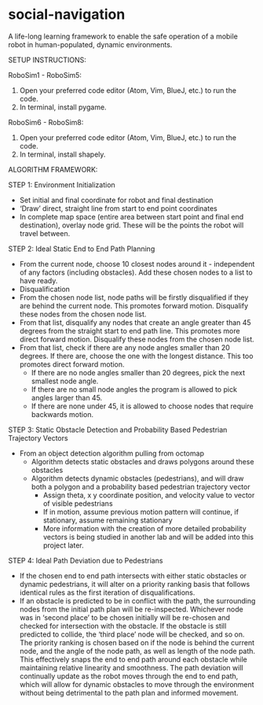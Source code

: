 # social-navigation
A life-long learning framework to enable the safe operation of a mobile robot in human-populated, dynamic environments.

SETUP INSTRUCTIONS:

RoboSim1 - RoboSim5:
 1) Open your preferred code editor (Atom, Vim, BlueJ, etc.) to run the code. 
 2) In terminal, install pygame.

RoboSim6 - RoboSim8:
 1) Open your preferred code editor (Atom, Vim, BlueJ, etc.) to run the code.
 2) In terminal, install shapely.


ALGORITHM FRAMEWORK:

STEP 1: Environment Initialization
- Set initial and final coordinate for robot and final destination
- ‘Draw’ direct, straight line from start to end point coordinates
- In complete map space (entire area between start point and final end destination), overlay node grid. These will be the points the robot will travel between. 

STEP 2: Ideal Static End to End Path Planning
 - From the current node, choose 10 closest nodes around it - independent of any factors (including obstacles). Add these chosen nodes to a list to have ready.
 - Disqualification
  -  From the chosen node list, node paths will be firstly disqualified if they are behind the current node. This promotes forward motion. Disqualify these nodes from the chosen node list.
  - From that list, disqualify any nodes that create an angle greater than 45 degrees from the straight start to end path line. This promotes more direct forward motion. Disqualify these nodes from the chosen node list.
  - From that list, check if there are any node angles smaller than 20 degrees. If there are, choose the one with the longest distance. This too promotes direct forward motion. 
    - If there are no node angles smaller than 20 degrees, pick the next smallest node angle. 
    - If there are no small node angles the program is allowed to pick angles larger than 45. 
    - If there are none under 45, it is allowed to choose nodes that require backwards motion. 

STEP 3: Static Obstacle Detection and Probability Based Pedestrian Trajectory Vectors
- From an object detection algorithm pulling from octomap 
  - Algorithm detects static obstacles and draws polygons around these obstacles
  - Algorithm detects dynamic obstacles (pedestrians), and will draw both a polygon and a probability based pedestrian trajectory vector
    - Assign theta, x y coordinate position, and velocity value to vector of visible pedestrians
    - If in motion, assume previous motion pattern will continue, if stationary, assume remaining stationary 
    - More information with the creation of more detailed probability vectors is being studied in another lab and will be added into this project later. 

STEP 4: Ideal Path Deviation due to Pedestrians
- If the chosen end to end path intersects with either static obstacles or dynamic pedestrians, it will alter on a priority ranking basis that follows identical rules as the first iteration of disqualifications. 
- If an obstacle is predicted to be in conflict with the path, the surrounding nodes from the initial path plan will be re-inspected. Whichever node was in ‘second place’ to be chosen initially will be re-chosen and checked for intersection with the obstacle. If the obstacle is still predicted to collide, the ‘third place’ node will be checked, and so on. The priority ranking is chosen based on if the node is behind the current node, and the angle of the node path, as well as length of the node path. This effectively snaps the end to end path around each obstacle while maintaining relative linearity and smoothness.
The path deviation will continually update as the robot moves through the end to end path, which will allow for dynamic obstacles to move through the environment without being detrimental to the path plan and informed movement. 

